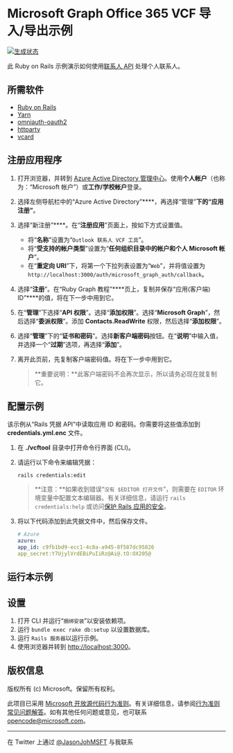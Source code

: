 # Microsoft Graph Office 365 VCF 导入/导出示例

[![生成状态](https://travis-ci.org/jasonjoh/o365-vcftool.svg?branch=master)](https://travis-ci.org/jasonjoh/o365-vcftool)

此 Ruby on Rails 示例演示如何使用[联系人 API](https://docs.microsoft.com/graph/outlook-contacts-concept-overview) 处理个人联系人。

## 所需软件

- [Ruby on Rails](http://rubyonrails.org/)
- [Yarn](https://classic.yarnpkg.com/en/)
- [omniauth-oauth2](https://github.com/omniauth/omniauth-oauth2)
- [httparty](https://github.com/jnunemaker/httparty)
- [vcard](https://rubygems.org/gems/vcard)

## 注册应用程序

1. 打开浏览器，并转到 [Azure Active Directory 管理中心](https://aad.portal.azure.com)。使用**个人帐户**（也称为：“Microsoft 帐户”）或**工作/学校帐户**登录。

1. 选择左侧导航栏中的“Azure Active Directory”****，再选择“管理”****下的“应用注册”****。

1. 选择“新注册”****。在“**注册应用**”页面上，按如下方式设置值。

   - 将“**名称**”设置为“`Outlook 联系人 VCF 工具`”。
   - 将“**受支持的帐户类型**”设置为“**任何组织目录中的帐户和个人 Microsoft 帐户**”。
   - 在“**重定向 URI**”下，将第一个下拉列表设置为“`Web`”，并将值设置为 `http://localhost:3000/auth/microsoft_graph_auth/callback`。

1. 选择“**注册**”。在“Ruby Graph 教程”****页上，复制并保存“应用(客户端) ID”****的值，将在下一步中用到它。

1. 在“**管理**”下选择“**API 权限**”。选择“**添加权限**”。选择“**Microsoft Graph**”，然后选择“**委派权限**”。添加 **Contacts.ReadWrite** 权限，然后选择“**添加权限**”。

1. 选择“**管理**”下的“**证书和密码**”。选择**新客户端密码**按钮。在“**说明**”中输入值，并选择一个“**过期**”选项，再选择“**添加**”。

1. 离开此页前，先复制客户端密码值。将在下一步中用到它。

   > **重要说明：**此客户端密码不会再次显示，所以请务必现在就复制它。

## 配置示例

该示例从“Rails 凭据 API”中读取应用 ID 和密码。你需要将这些值添加到 **credentials.yml.enc** 文件。

1. 在 **./vcftool** 目录中打开命令行界面 (CLI)。
1. 请运行以下命令来编辑凭据：

    ```shell
	rails credentials:edit
     ```

    > **注意：**如果收到错误“`没有 $EDITOR 打开文件`”，则需要在 `EDITOR` 环境变量中配置文本编辑器。有关详细信息，请运行 `rails credentials:help` 或访问[保护 Rails 应用的安全](https://guides.rubyonrails.org/security.html#custom-credentials)。

1. 将以下代码添加到此凭据文件中，然后保存文件。

    ```yml
    # Azure
    azure:
	app_id: c9fb1bd9-ecc1-4c8a-a945-8f587dc95826
	app_secret:Y7UjylVrdEBiPuIiRz@Ai@.tO:OX205@
	```

## 运行本示例

## 设置

1. 打开 CLI 并运行“`捆绑安装`”以安装依赖项。
1. 运行 `bundle exec rake db:setup` 以设置数据库。
1. 运行 `Rails 服务器`以运行示例。
1. 使用浏览器并转到 [http://localhost:3000](http://localhost:3000)。

## 版权信息

版权所有 (c) Microsoft。保留所有权利。

此项目已采用 [Microsoft 开放源代码行为准则](https://opensource.microsoft.com/codeofconduct/)。有关详细信息，请参阅[行为准则常见问题解答](https://opensource.microsoft.com/codeofconduct/faq/)。如有其他任何问题或意见，也可联系 [opencode@microsoft.com](mailto:opencode@microsoft.com)。

---------
在 Twitter 上通过 [@JasonJohMSFT](https://twitter.com/JasonJohMSFT) 与我联系
